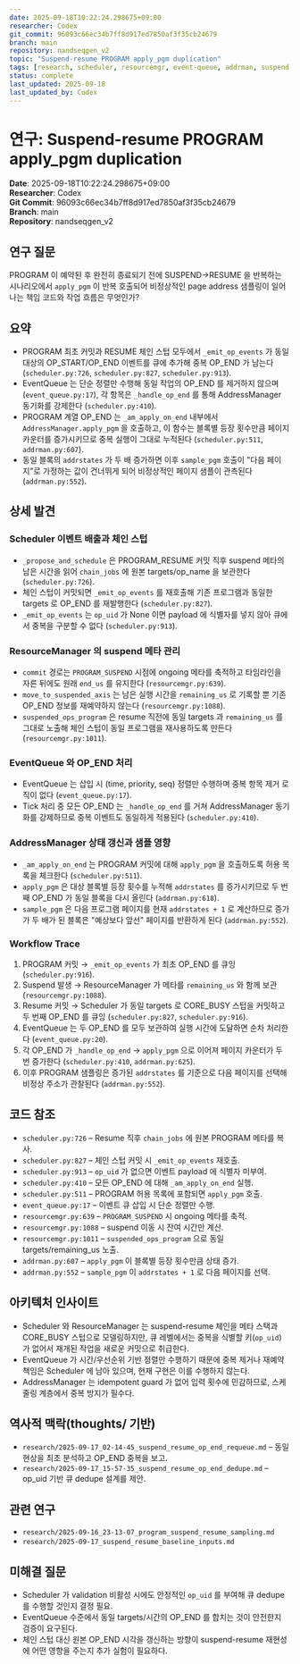 ```yaml
---
date: 2025-09-18T10:22:24.298675+09:00
researcher: Codex
git_commit: 96093c66ec34b7ff8d917ed7850af3f35cb24679
branch: main
repository: nandseqgen_v2
topic: "Suspend-resume PROGRAM apply_pgm duplication"
tags: [research, scheduler, resourcemgr, event-queue, addrman, suspend-resume]
status: complete
last_updated: 2025-09-18
last_updated_by: Codex
---
```


# 연구: Suspend-resume PROGRAM apply_pgm duplication

**Date**: 2025-09-18T10:22:24.298675+09:00  
**Researcher**: Codex  
**Git Commit**: 96093c66ec34b7ff8d917ed7850af3f35cb24679  
**Branch**: main  
**Repository**: nandseqgen_v2

## 연구 질문
PROGRAM 이 예약된 후 완전히 종료되기 전에 SUSPEND→RESUME 을 반복하는 시나리오에서 `apply_pgm` 이 반복 호출되어 비정상적인 page address 샘플링이 일어나는 책임 코드와 작업 흐름은 무엇인가?

## 요약
- PROGRAM 최초 커밋과 RESUME 체인 스텁 모두에서 `_emit_op_events` 가 동일 대상의 OP_START/OP_END 이벤트를 큐에 추가해 중복 OP_END 가 남는다 (`scheduler.py:726`, `scheduler.py:827`, `scheduler.py:913`).
- EventQueue 는 단순 정렬만 수행해 동일 작업의 OP_END 를 제거하지 않으며 (`event_queue.py:17`), 각 항목은 `_handle_op_end` 를 통해 AddressManager 동기화를 강제한다 (`scheduler.py:410`).
- PROGRAM 계열 OP_END 는 `_am_apply_on_end` 내부에서 `AddressManager.apply_pgm` 을 호출하고, 이 함수는 블록별 등장 횟수만큼 페이지 카운터를 증가시키므로 중복 실행이 그대로 누적된다 (`scheduler.py:511`, `addrman.py:607`).
- 동일 블록의 `addrstates` 가 두 배 증가하면 이후 `sample_pgm` 호출이 "다음 페이지"로 가정하는 값이 건너뛰게 되어 비정상적인 페이지 샘플이 관측된다 (`addrman.py:552`).

## 상세 발견

### Scheduler 이벤트 배출과 체인 스텁
- `_propose_and_schedule` 은 PROGRAM_RESUME 커밋 직후 suspend 메타의 남은 시간을 읽어 `chain_jobs` 에 원본 targets/op_name 을 보관한다 (`scheduler.py:726`).
- 체인 스텁이 커밋되면 `_emit_op_events` 를 재호출해 기존 프로그램과 동일한 targets 로 OP_END 를 재발행한다 (`scheduler.py:827`).
- `_emit_op_events` 는 `op_uid` 가 None 이면 payload 에 식별자를 넣지 않아 큐에서 중복을 구분할 수 없다 (`scheduler.py:913`).

### ResourceManager 의 suspend 메타 관리
- `commit` 경로는 `PROGRAM_SUSPEND` 시점에 ongoing 메타를 축적하고 타임라인을 자른 뒤에도 원래 `end_us` 를 유지한다 (`resourcemgr.py:639`).
- `move_to_suspended_axis` 는 남은 실행 시간을 `remaining_us` 로 기록할 뿐 기존 OP_END 정보를 재예약하지 않는다 (`resourcemgr.py:1088`).
- `suspended_ops_program` 은 resume 직전에 동일 targets 과 `remaining_us` 를 그대로 노출해 체인 스텁이 동일 프로그램을 재사용하도록 만든다 (`resourcemgr.py:1011`).

### EventQueue 와 OP_END 처리
- EventQueue 는 삽입 시 (time, priority, seq) 정렬만 수행하며 중복 항목 제거 로직이 없다 (`event_queue.py:17`).
- Tick 처리 중 모든 OP_END 는 `_handle_op_end` 를 거쳐 AddressManager 동기화를 강제하므로 중복 이벤트도 동일하게 적용된다 (`scheduler.py:410`).

### AddressManager 상태 갱신과 샘플 영향
- `_am_apply_on_end` 는 PROGRAM 커밋에 대해 `apply_pgm` 을 호출하도록 허용 목록을 체크한다 (`scheduler.py:511`).
- `apply_pgm` 은 대상 블록별 등장 횟수를 누적해 `addrstates` 를 증가시키므로 두 번째 OP_END 가 동일 블록을 다시 올린다 (`addrman.py:618`).
- `sample_pgm` 은 다음 프로그램 페이지를 현재 `addrstates + 1` 로 계산하므로 증가가 두 배가 된 블록은 "예상보다 앞선" 페이지를 반환하게 된다 (`addrman.py:552`).

### Workflow Trace
1. PROGRAM 커밋 → `_emit_op_events` 가 최초 OP_END 를 큐잉 (`scheduler.py:916`).
2. Suspend 발생 → ResourceManager 가 메타를 `remaining_us` 와 함께 보관 (`resourcemgr.py:1088`).
3. Resume 커밋 → Scheduler 가 동일 targets 로 CORE_BUSY 스텁을 커밋하고 두 번째 OP_END 를 큐잉 (`scheduler.py:827`, `scheduler.py:916`).
4. EventQueue 는 두 OP_END 를 모두 보관하여 실행 시간에 도달하면 순차 처리한다 (`event_queue.py:20`).
5. 각 OP_END 가 `_handle_op_end` → `apply_pgm` 으로 이어져 페이지 카운터가 두 번 증가한다 (`scheduler.py:410`, `addrman.py:625`).
6. 이후 PROGRAM 샘플링은 증가된 `addrstates` 를 기준으로 다음 페이지를 선택해 비정상 주소가 관찰된다 (`addrman.py:552`).

## 코드 참조
- `scheduler.py:726` – Resume 직후 `chain_jobs` 에 원본 PROGRAM 메타를 복사.
- `scheduler.py:827` – 체인 스텁 커밋 시 `_emit_op_events` 재호출.
- `scheduler.py:913` – `op_uid` 가 없으면 이벤트 payload 에 식별자 미부여.
- `scheduler.py:410` – 모든 OP_END 에 대해 `_am_apply_on_end` 실행.
- `scheduler.py:511` – PROGRAM 허용 목록에 포함되면 `apply_pgm` 호출.
- `event_queue.py:17` – 이벤트 큐 삽입 시 단순 정렬만 수행.
- `resourcemgr.py:639` – `PROGRAM_SUSPEND` 시 ongoing 메타를 축적.
- `resourcemgr.py:1088` – suspend 이동 시 잔여 시간만 계산.
- `resourcemgr.py:1011` – `suspended_ops_program` 으로 동일 targets/remaining_us 노출.
- `addrman.py:607` – `apply_pgm` 이 블록별 등장 횟수만큼 상태 증가.
- `addrman.py:552` – `sample_pgm` 이 `addrstates + 1` 로 다음 페이지를 선택.

## 아키텍처 인사이트
- Scheduler 와 ResourceManager 는 suspend-resume 체인을 메타 스택과 CORE_BUSY 스텁으로 모델링하지만, 큐 레벨에서는 중복을 식별할 키(`op_uid`) 가 없어서 재개된 작업을 새로운 커밋으로 취급한다.
- EventQueue 가 시간/우선순위 기반 정렬만 수행하기 때문에 중복 제거나 재예약 책임은 Scheduler 에 남아 있으며, 현재 구현은 이를 수행하지 않는다.
- AddressManager 는 idempotent guard 가 없어 입력 횟수에 민감하므로, 스케줄링 계층에서 중복 방지가 필수다.

## 역사적 맥락(thoughts/ 기반)
- `research/2025-09-17_02-14-45_suspend_resume_op_end_requeue.md` – 동일 현상을 최초 분석하고 OP_END 중복을 보고.
- `research/2025-09-17_15-57-35_suspend_resume_op_end_dedupe.md` – op_uid 기반 큐 dedupe 설계를 제안.

## 관련 연구
- `research/2025-09-16_23-13-07_program_suspend_resume_sampling.md`
- `research/2025-09-17_suspend_resume_baseline_inputs.md`

## 미해결 질문
- Scheduler 가 validation 비활성 시에도 안정적인 `op_uid` 를 부여해 큐 dedupe 를 수행할 것인지 결정 필요.
- EventQueue 수준에서 동일 targets/시간의 OP_END 를 합치는 것이 안전한지 검증이 요구된다.
- 체인 스텁 대신 원본 OP_END 시각을 갱신하는 방향이 suspend-resume 재현성에 어떤 영향을 주는지 추가 실험이 필요하다.
